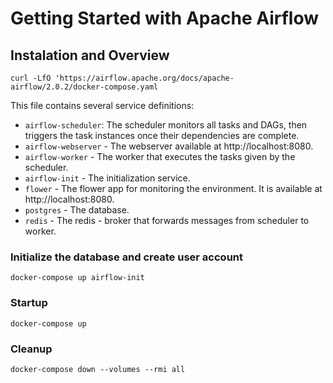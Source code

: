 # Getting Started with Apache Airflow



## Instalation and Overview

`curl -LfO 'https://airflow.apache.org/docs/apache-airflow/2.0.2/docker-compose.yaml`

This file contains several service definitions:

* `airflow-scheduler`: The scheduler monitors all tasks and DAGs, then triggers the task instances once their dependencies are complete.
* `airflow-webserver` - The webserver available at http://localhost:8080.
* `airflow-worker` - The worker that executes the tasks given by the scheduler.
* `airflow-init` - The initialization service.
* `flower` - The flower app for monitoring the environment. It is available at http://localhost:8080.
* `postgres` - The database.
* `redis` - The redis - broker that forwards messages from scheduler to worker.



### Initialize the database and create user account

`docker-compose up airflow-init`

### Startup

`docker-compose up`

### Cleanup

`docker-compose down --volumes --rmi all`
